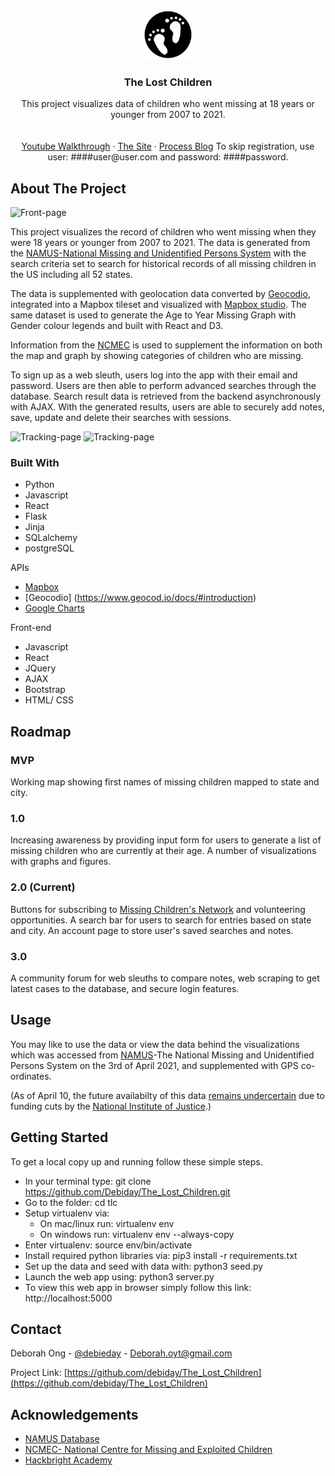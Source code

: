 
<!-- PROJECT LOGO -->
<br />
<p align="center">
  <a href="https://github.com/debiday/The_Lost_Children">
    <img src="static/images/logo1.png" alt="Logo" width="80" height="80">
  </a>

  <h3 align="center">The Lost Children</h3>

  <p align="center">
    This project visualizes data of children who went missing at 18 years or younger from 2007 to 2021.
    <br />
    <br />
    <br />
    <a href="https://youtu.be/wWRveUQW8Ks">Youtube Walkthrough</a>
    ·
    <a href="http://lostchildren.deborahong.com/">The Site</a>
    ·
    <a href="https://debiday.wordpress.com">Process Blog</a>
    To skip registration, use user: ####user@user.com and password: ####password.
  </p>
</p>

<!-- ABOUT THE PROJECT -->
## About The Project

![Front-page](https://github.com/Debiday/The_Lost_Children/blob/master/static/images/front-page.gif)


This project visualizes the record of children who went missing when they were 18 years or younger from 2007 to 2021. The data is generated from the [NAMUS-National Missing and Unidentified Persons System](https://www.namus.gov/) with the search criteria set to search for historical records of all missing children in the US including all 52 states. 

The data is supplemented with geolocation data converted by [Geocodio](https://www.geocod.io/docs/#introduction), integrated into a Mapbox tileset and visualized with [Mapbox studio](https://docs.mapbox.com/api/overview/). The same dataset is used to generate the Age to Year Missing Graph with Gender colour legends and built with React and D3. 

Information from the [NCMEC](https://www.missingkids.org/footer/media/keyfacts#:~:text=According%20to%20the%20FBI%2C%20in,represents%20reports%20of%20missing%20children.) is used to supplement the information on both the map and graph by showing categories of children who are missing. 

To sign up as a web sleuth, users log into the app with their email and password. Users are then able to perform advanced searches through the database. Search result data is retrieved from the backend asynchronously with AJAX. With the generated results, users are able to securely add notes, save, update and delete their searches with sessions.

![Tracking-page](https://github.com/Debiday/The_Lost_Children/blob/master/static/images/tracking-page.gif)
![Tracking-page](https://github.com/Debiday/The_Lost_Children/blob/master/static/images/account-page.gif)

### Built With

* Python
* Javascript
* React
* Flask
* Jinja
* SQLalchemy
* postgreSQL

APIs
* [Mapbox](https://docs.mapbox.com/api/overview/)
* [Geocodio] (https://www.geocod.io/docs/#introduction)
* [Google Charts](https://developers.google.com/chart/image/docs/making_charts)

Front-end
* Javascript
* React
* JQuery
* AJAX
* Bootstrap
* HTML/ CSS


<!-- ROADMAP -->
## Roadmap
### MVP
Working map showing first names of missing children mapped to state and city. 

### 1.0
Increasing awareness by providing input form for users to generate a list of missing children who are currently at their age. A number of visualizations with graphs and figures.

### 2.0 (Current)
Buttons for subscribing to [Missing Children's Network](https://www.missingchildrensnetwork.ngo/) and volunteering opportunities. A search bar for users to search for entries based on state and city. An account page to store user's saved searches and notes.

### 3.0
A community forum for web sleuths to compare notes, web scraping to get latest cases to the database, and secure login features. 

<!-- USAGE EXAMPLES -->
## Usage

You may like to use the data or view the data behind the visualizations which was accessed from [NAMUS](https://www.namus.gov/)-The National Missing and Unidentified Persons System on the 3rd of April 2021, and supplemented with GPS co-ordinates. 

(As of April 10, the future availabilty of this data [remains undercertain](https://www.kxan.com/investigations/the-future-of-a-national-missing-persons-database-uncertain/) due to funding cuts by the [National Institute of Justice](https://nij.ojp.gov/).)

<!-- GETTING STARTED -->
## Getting Started

To get a local copy up and running follow these simple steps.

* In your terminal type: git clone https://github.com/Debiday/The_Lost_Children.git
* Go to the folder: cd tlc
* Setup virtualenv via:
  * On mac/linux run: virtualenv env
  * On windows run: virtualenv env --always-copy
* Enter virtualenv: source env/bin/activate
* Install required python libraries via: pip3 install -r requirements.txt
* Set up the data and seed with data with: python3 seed.py
* Launch the web app using: python3 server.py
* To view this web app in browser simply follow this link: http://localhost:5000


<!-- CONTACT -->
## Contact

Deborah Ong - [@debieday](https://twitter.com/debieday) - Deborah.oyt@gmail.com

Project Link: [https://github.com/debiday/The_Lost_Children](https://github.com/debiday/The_Lost_Children)



<!-- ACKNOWLEDGEMENTS -->
## Acknowledgements

* [NAMUS Database](https://www.namus.gov/)
* [NCMEC- National Centre for Missing and Exploited Children](https://www.missingkids.org/HOME)
* [Hackbright Academy](https://hackbrightacademy.com/)



<!-- MARKDOWN LINKS & IMAGES -->
<!-- https://www.markdownguide.org/basic-syntax/#reference-style-links -->

[linkedin-shield]: https://img.shields.io/badge/-LinkedIn-black.svg?style=for-the-badge&logo=linkedin&colorB=555
[linkedin-url]: https://linkedin.com/in/debiday